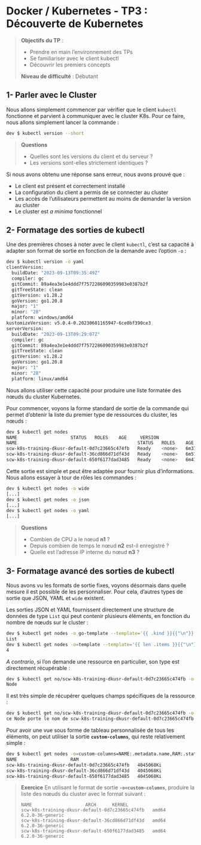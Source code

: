 # Docker / Kubernetes - TP3 : Découverte de Kubernetes
> **Objectifs du TP** :
>- Prendre en main l’environnement des TPs
>- Se familiariser avec le client kubectl
>- Découvrir les premiers concepts
>
> **Niveau de difficulté** : Débutant


## 1- Parler avec le Cluster

Nous allons simplement commencer par vérifier que le client `kubectl` fonctionne et parvient à communiquer avec le cluster K8s. Pour ce faire, nous allons simplement lancer la commande :
```sh
dev $ kubectl version --short
```
>**Questions**
>- Quelles sont les versions du client et du serveur ?
>- Les versions sont-elles strictement identiques ?


Si nous avons obtenu une réponse sans erreur, nous avons prouvé que :
- Le client est présent et correctement installé
- La configuration du client a permis de se connecter au cluster
- Les accès de l’utilisateurs permettent au moins de demander la version au cluster
- Le cluster est _a minima_ fonctionnel

## 2- Formatage des sorties de kubectl

Une des premières choses à noter avec le client `kubectl`, c’est sa capacité à adapter son format de sortie en fonction de la demande avec l’option `-o` :

```sh
dev $ kubectl version -o yaml
clientVersion:
  buildDate: "2023-09-13T09:35:49Z"
  compiler: gc
  gitCommit: 89a4ea3e1e4ddd7f7572286090359983e0387b2f
  gitTreeState: clean
  gitVersion: v1.28.2
  goVersion: go1.20.8
  major: "1"
  minor: "28"
  platform: windows/amd64
kustomizeVersion: v5.0.4-0.20230601165947-6ce0bf390ce3
serverVersion:
  buildDate: "2023-09-13T09:29:07Z"
  compiler: gc
  gitCommit: 89a4ea3e1e4ddd7f7572286090359983e0387b2f
  gitTreeState: clean
  gitVersion: v1.28.2
  goVersion: go1.20.8
  major: "1"
  minor: "28"
  platform: linux/amd64
```

Nous allons utiliser cette capacité pour produire une liste formatée des nœuds du cluster Kubernetes.

Pour commencer, voyons la forme standard de sortie de la commande qui permet d’obtenir la liste du premier type de ressources du cluster, les nœuds :

```sh
dev $ kubectl get nodes
NAME                    STATUS   ROLES    AGE     VERSION
NAME                                             STATUS   ROLES    AGE     VERSION
scw-k8s-training-dkusr-default-0d7c23665c474fb   Ready    <none>   6m37s   v1.28.2
scw-k8s-training-dkusr-default-36cd866d71df43d   Ready    <none>   6m51s   v1.28.2
scw-k8s-training-dkusr-default-650f6177dad3485   Ready    <none>   6m41s   v1.28.2
```

Cette sortie est simple et peut être adaptée pour fournir plus d’informations. Nous allons essayer à tour de rôles les commandes :
```sh
dev $ kubectl get nodes -o wide
[...]
dev $ kubectl get nodes -o json
[...]
dev $ kubectl get nodes -o yaml
[...]
```

>**Questions**
>- Combien de CPU a le nœud **n1** ?
>- Depuis combien de temps le nœud **n2** est-il enregistré ?
>- Quelle est l’adresse IP interne du nœud **n3** ?

## 3- Formatage avancé des sorties de kubectl

Nous avons vu les formats de sortie fixes, voyons désormais dans quelle mesure il est possible de les personnaliser. Pour cela, d’autres types de sortie que JSON, YAML et `wide` existent.

Les sorties JSON et YAML fournissent directement une structure de données de type `List` qui peut contenir plusieurs éléments, en fonction du nombre de nœuds sur le cluster :
```sh
dev $ kubectl get nodes -o go-template --template='{{ .kind }}{{"\n"}}'
List
dev $ kubectl get nodes -o=template --template='{{ len .items }}{{"\n"}}'
4
```
_A contrario_, si l’on demande une ressource en particulier, son type est directement récupérable :
```sh
dev $ kubectl get no/scw-k8s-training-dkusr-default-0d7c23665c474fb -o go-template --template='{{ .kind }}{{"\n"}}'
Node
```

Il est très simple de récupérer quelques champs spécifiques de la ressource :
```sh
dev $ kubectl get no/scw-k8s-training-dkusr-default-0d7c23665c474fb -o go-template --template='ce {{ .kind }} porte le nom de {{ .metadata.name }}{{"\n"}}'
ce Node porte le nom de scw-k8s-training-dkusr-default-0d7c23665c474fb
```

Pour avoir une vue sous forme de tableau personnalisée de tous les éléments, on peut utiliser la sortie **`custom-columns`**, qui reste relativement simple :
```sh
dev $ kubectl get nodes -o=custom-columns=NAME:.metadata.name,RAM:.status.capacity.memory
NAME                    RAM
scw-k8s-training-dkusr-default-0d7c23665c474fb   4045068Ki
scw-k8s-training-dkusr-default-36cd866d71df43d   4045068Ki
scw-k8s-training-dkusr-default-650f6177dad3485   4045068Ki
```

> **Exercice**
> En utilisant le format de sortie **`-o=custom-columns`**, produire la liste des nœuds du cluster avec le format suivant :
> ```
> NAME                    ARCH      KERNEL
> scw-k8s-training-dkusr-default-0d7c23665c474fb   amd64     6.2.0-36-generic
> scw-k8s-training-dkusr-default-36cd866d71df43d   amd64     6.2.0-36-generic
> scw-k8s-training-dkusr-default-650f6177dad3485   amd64     6.2.0-36-generic
> ```
